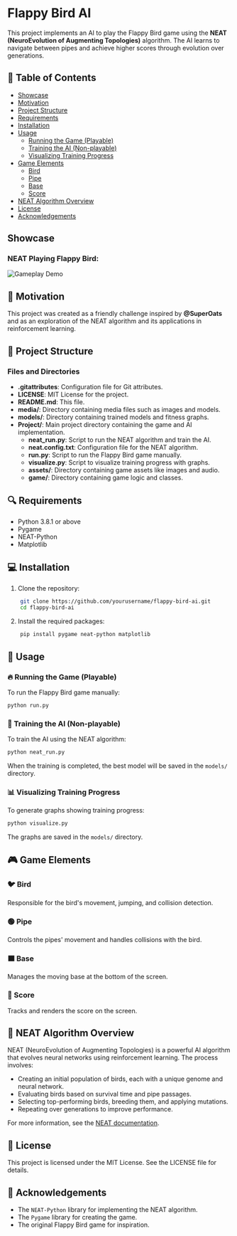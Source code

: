 # Flappy Bird AI

This project implements an AI to play the Flappy Bird game using the **NEAT (NeuroEvolution of Augmenting Topologies)** algorithm. The AI learns to navigate between pipes and achieve higher scores through evolution over generations.

## 📌 Table of Contents
- [Showcase](#showcase)
- [Motivation](#-motivation)
- [Project Structure](#-project-structure)
- [Requirements](#-requirements)
- [Installation](#-installation)
- [Usage](#-usage)
  - [Running the Game (Playable)](#-running-the-game-playable)
  - [Training the AI (Non-playable)](#-training-the-ai-non-playable)
  - [Visualizing Training Progress](#-visualizing-training-progress)
- [Game Elements](#-game-elements)
  - [Bird](#-bird)
  - [Pipe](#-pipe)
  - [Base](#-base)
  - [Score](#-score)
- [NEAT Algorithm Overview](#-neat-algorithm-overview)
- [License](#-license)
- [Acknowledgements](#-acknowledgements)

## Showcase
### NEAT Playing Flappy Bird:
![Gameplay Demo](media\Showcase\neat_run-show-case.gif)

## 🎯 Motivation
This project was created as a friendly challenge inspired by **@SuperOats** and as an exploration of the NEAT algorithm and its applications in reinforcement learning.

## 📁 Project Structure
### Files and Directories
- **.gitattributes**: Configuration file for Git attributes.
- **LICENSE**: MIT License for the project.
- **README.md**: This file.
- **media/**: Directory containing media files such as images and models.
- **models/**: Directory containing trained models and fitness graphs.
- **Project/**: Main project directory containing the game and AI implementation.
  - **neat_run.py**: Script to run the NEAT algorithm and train the AI.
  - **neat.config.txt**: Configuration file for the NEAT algorithm.
  - **run.py**: Script to run the Flappy Bird game manually.
  - **visualize.py**: Script to visualize training progress with graphs.
  - **assets/**: Directory containing game assets like images and audio.
  - **game/**: Directory containing game logic and classes.

## 🔍 Requirements
- Python 3.8.1 or above
- Pygame
- NEAT-Python
- Matplotlib

## 💻 Installation
1. Clone the repository:
```sh
    git clone https://github.com/yourusername/flappy-bird-ai.git
    cd flappy-bird-ai
```

2. Install the required packages:
```sh
    pip install pygame neat-python matplotlib
```

## 🚀 Usage
### 🔥 Running the Game (Playable)
To run the Flappy Bird game manually:
```sh
python run.py
```

### 🧩 Training the AI (Non-playable)
To train the AI using the NEAT algorithm:
```sh
python neat_run.py
```
When the training is completed, the best model will be saved in the `models/` directory.

### 📊 Visualizing Training Progress
To generate graphs showing training progress:
```sh
python visualize.py
```
The graphs are saved in the `models/` directory.

## 🎮 Game Elements
### 🐦 Bird
Responsible for the bird's movement, jumping, and collision detection.

### 🟢 Pipe
Controls the pipes' movement and handles collisions with the bird.

### 🟫 Base
Manages the moving base at the bottom of the screen.

### 🔢 Score
Tracks and renders the score on the screen.

## 🧠 NEAT Algorithm Overview
NEAT (NeuroEvolution of Augmenting Topologies) is a powerful AI algorithm that evolves neural networks using reinforcement learning. The process involves:
- Creating an initial population of birds, each with a unique genome and neural network.
- Evaluating birds based on survival time and pipe passages.
- Selecting top-performing birds, breeding them, and applying mutations.
- Repeating over generations to improve performance.

For more information, see the [NEAT documentation](https://neat-python.readthedocs.io/en/latest/).

## 📄 License
This project is licensed under the MIT License. See the LICENSE file for details.

## 💬 Acknowledgements
- The `NEAT-Python` library for implementing the NEAT algorithm.
- The `Pygame` library for creating the game.
- The original Flappy Bird game for inspiration.

